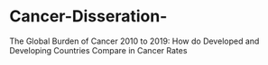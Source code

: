 # Cancer-Disseration-
 The Global Burden of Cancer 2010 to 2019: How do Developed and Developing Countries Compare in Cancer Rates
